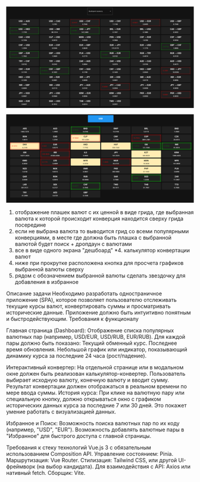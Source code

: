 ![Пример1](/example1.png)

![Пример2](/example2.png)

1. отображение плашек валют с их ценной в виде грида, где выбранная валюта к которой происходит конверция находится сверху грида посередине
2. если не выбрана валюта то выводится грид со всеми популярными конверциями, в месте где должна быть плашка с выбранной валютой будет поиск + дропдаун с валютами
3. все в виде одного экрана "дешбоард"
*4. калькулятор конвертации валют
5. ниже при прокрутке расположена кнопка для просчета графиков выбранной валюты сверху
6. рядом с обозначением выбранной валюты сделать звездочку для добавления в избранное

Описание задачи
Необходимо разработать одностраничное приложение (SPA), которое позволяет пользователю отслеживать текущие курсы валют, конвертировать суммы и просматривать исторические данные. Приложение должно быть интуитивно понятным и быстродействующим.
Требования к функционалу

Главная страница (Dashboard):
Отображение списка популярных валютных пар (например, USD/EUR, USD/RUB, EUR/RUB).
Для каждой пары должно быть показано:
Текущий обменный курс.
Последнее время обновления.
Небольшой график или индикатор, показывающий динамику курса за последние 24 часа (рост/падение).

Интерактивный конвертер:
На отдельной странице или в модальном окне должен быть реализован калькулятор-конвертер.
Пользователь выбирает исходную валюту, конечную валюту и вводит сумму.
Результат конвертации должен отображаться в реальном времени по мере ввода суммы.
История курса:
При клике на валютную пару или специальную кнопку, должно открываться окно с графиком исторических данных курса за последние 7 или 30 дней. Это покажет умение работать с визуализацией данных.

Избранное и Поиск:
Возможность поиска валютных пар по их коду (например, "USD", "EUR").
Возможность добавлять валютные пары в "Избранное" для быстрого доступа с главной страницы.

Требования к стеку технологий
Vue.js 3 с обязательным использованием Composition API.
Управление состоянием: Pinia.
Маршрутизация: Vue Router.
Стилизация: Tailwind CSS, или другой UI-фреймворк (на выбор кандидата).
Для взаимодействия с API: Axios или нативный fetch.
Сборщик: Vite.